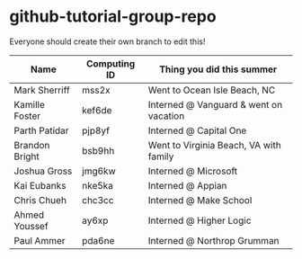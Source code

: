 # github-tutorial-group-repo

Everyone should create their own branch to edit this!

| Name 			 | Computing ID | Thing you did this summer |
| ---- 			 | ------------ | ------------------------- |
| Mark Sherriff  | mss2x 	    | Went to Ocean Isle Beach, NC            |
| Kamille Foster | kef6de 		| Interned @ Vanguard & went on vacation  |
| Parth Patidar  | pjp8yf 		| Interned @ Capital One                  |
| Brandon Bright | bsb9hh       | Went to Virginia Beach, VA with family  |
| Joshua Gross   | jmg6kw     | Interned @ Microsoft                    |
| Kai Eubanks    | nke5ka       | Interned @ Appian                       |
| Chris Chueh    | chc3cc     | Interned @ Make School                  |
| Ahmed Youssef  | ay6xp      | Interned @ Higher Logic                 |
| Paul Ammer     | pda6ne       | Interned @ Northrop Grumman             |

